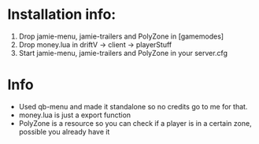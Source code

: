 # Installation info:
1) Drop jamie-menu, jamie-trailers and PolyZone in [gamemodes]
2) Drop money.lua in driftV -> client -> playerStuff
3) Start jamie-menu, jamie-trailers and PolyZone in your server.cfg

# Info
- Used qb-menu and made it standalone so no credits go to me for that. 
- money.lua is just a export function
- PolyZone is a resource so you can check if a player is in a certain zone, possible you already have it
